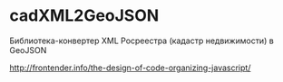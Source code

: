 # cadXML2GeoJSON
Библиотека-конвертер XML Росреестра (кадастр недвижимости) в GeoJSON

http://frontender.info/the-design-of-code-organizing-javascript/
